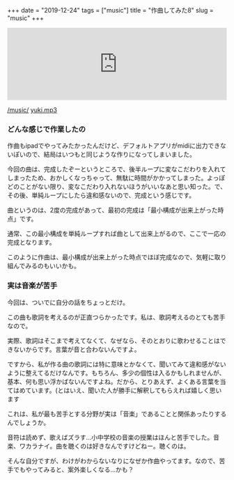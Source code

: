 +++
date = "2019-12-24"
tags = ["music"]
title = "作曲してみた8"
slug = "music"
+++

<iframe width="100%" height="166" scrolling="no" frameborder="no" allow="autoplay" src="https://w.soundcloud.com/player/?url=https%3A//api.soundcloud.com/tracks/731857180&color=%23ff5500&auto_play=false&hide_related=false&show_comments=true&show_user=true&show_reposts=false&show_teaser=true"></iframe>

[/music/](/music)
[yuki.mp3](/music/yuki.mp3)

### どんな感じで作業したの

作曲もipadでやってみたかったんだけど、デフォルトアプリがmidiに出力できないぽいので、結局はいつもと同じような作りになってしまいました。

今回の曲は、完成したぞーというところで、後半ループに変なこだわりを入れてしまったため、おかしくなっちゃって、無駄に時間がかかってしまった。よっぽどのことがない限り、変なこだわり入れないほうがいいなあと思い知った。で、その後、単純ループにしたら違和感ないので、完成という感じです。

曲というのは、2度の完成があって、最初の完成は「最小構成が出来上がった時点」です。

通常、この最小構成を単純ループすれば曲として出来上がるので、ここで一応の完成となります。

このように作曲は、最小構成が出来上がった時点でほぼ完成なので、気軽に取り組んでみるのもいいかも。

### 実は音楽が苦手

今回は、ついでに自分の話をちょっとだけ。

この曲も歌詞を考えるのが正直つらかったです。私は、歌詞考えるのとても苦手なので。

実際、歌詞はそこまで考えてなくて、なぜなら、そのとおりに歌わせることはできないからです。言葉が音と合わないんですよ。

ですから、私が作る曲の歌詞には特に意味とかなくて、聞いてみて違和感がないように整えてるだけなんです。もちろん、多少の個性は入るかもしれませんが、基本、何も思い浮かばないんですよね。だから、とりあえず、よくある言葉を当てはめています。(とはいえ、聞いた人が勝手に解釈してもらえれば嬉しく思います

これは、私が最も苦手とする分野が実は「音楽」であることと関係あったりするんでしょうか。

音符は読めず、歌えばズラす...小中学校の音楽の授業はほんと苦手でした。音楽、ワカラナイ。曲を聴くのは好きなんですけどねー。聴くのは。

そんな自分ですが、わけがわからないなりになぜか作曲やってます。なので、苦手でもやってみると、案外楽しくなる...かも？


